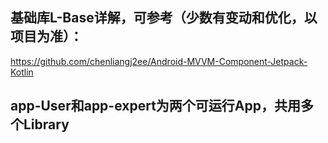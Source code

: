 ## 基础库L-Base详解，可参考（少数有变动和优化，以项目为准）：

https://github.com/chenliangj2ee/Android-MVVM-Component-Jetpack-Kotlin

## app-User和app-expert为两个可运行App，共用多个Library
